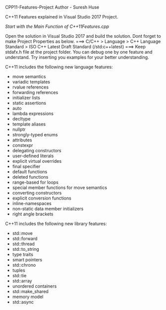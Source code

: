 CPP11-Features-Project
Author - Suresh Huse

C++11 Features explained in Visual Studio 2017 Project.

*Start with the Main Function of C++11Features.cpp*

Open the solution in Visual Studio 2017 and build the solution.
Dont forget to make Project Properties as below.
===> C/C++ > Language >  C++ Language Standard > ISO C++ Latest Draft Standard (/std:c++latest)
===> Keep stdafx.h file at the project folder.
You can debug one by one feature and understand. Try inserting you examples for your better understanding.

C++11 includes the following new language features:

  -  move semantics
  -  variadic templates
  -  rvalue references
  -  forwarding references
  -  initializer lists
  -  static assertions
  -  auto
  -  lambda expressions
  -  decltype
  -  template aliases
  -  nullptr
  -  strongly-typed enums
  -  attributes
  -  constexpr
  -  delegating constructors
  -  user-defined literals
  -  explicit virtual overrides
  -  final specifier
  -  default functions
  -  deleted functions
  -  range-based for loops
  -  special member functions for move semantics
  -  converting constructors
  -  explicit conversion functions
  -  inline-namespaces
  -  non-static data member initializers
  -  right angle brackets


C++11 includes the following new library features:

  -  std::move
  -  std::forward
  -  std::thread
  -  std::to_string
  -  type traits
  -  smart pointers
  -  std::chrono
  -  tuples
  -  std::tie
  -  std::array
  -  unordered containers
  -  std::make_shared
  -  memory model
  -  std::async
